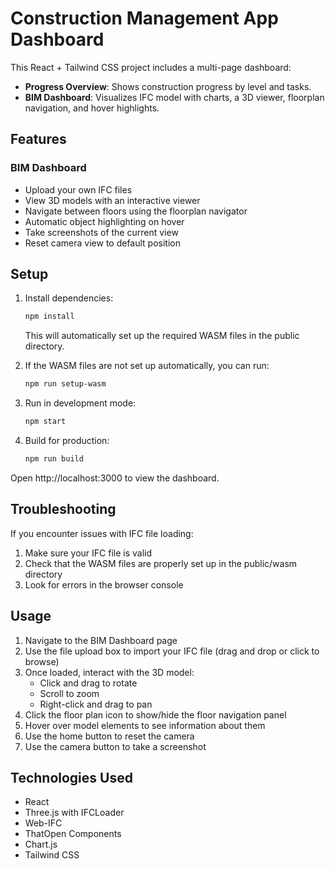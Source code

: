 # Construction Management App Dashboard

This React + Tailwind CSS project includes a multi-page dashboard:

- **Progress Overview**: Shows construction progress by level and tasks.
- **BIM Dashboard**: Visualizes IFC model with charts, a 3D viewer, floorplan navigation, and hover highlights.

## Features

### BIM Dashboard
- Upload your own IFC files
- View 3D models with an interactive viewer
- Navigate between floors using the floorplan navigator
- Automatic object highlighting on hover
- Take screenshots of the current view
- Reset camera view to default position

## Setup

1. Install dependencies:
   ```bash
   npm install
   ```
   
   This will automatically set up the required WASM files in the public directory.

2. If the WASM files are not set up automatically, you can run:
   ```bash
   npm run setup-wasm
   ```

3. Run in development mode:
   ```bash
   npm start
   ```

4. Build for production:
   ```bash
   npm run build
   ```

Open http://localhost:3000 to view the dashboard.

## Troubleshooting

If you encounter issues with IFC file loading:

1. Make sure your IFC file is valid
2. Check that the WASM files are properly set up in the public/wasm directory
3. Look for errors in the browser console

## Usage

1. Navigate to the BIM Dashboard page
2. Use the file upload box to import your IFC file (drag and drop or click to browse)
3. Once loaded, interact with the 3D model:
   - Click and drag to rotate
   - Scroll to zoom
   - Right-click and drag to pan
4. Click the floor plan icon to show/hide the floor navigation panel
5. Hover over model elements to see information about them
6. Use the home button to reset the camera
7. Use the camera button to take a screenshot

## Technologies Used

- React
- Three.js with IFCLoader
- Web-IFC
- ThatOpen Components
- Chart.js
- Tailwind CSS 